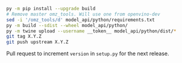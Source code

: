 ```bash
py -m pip install --upgrade build
# Remove master omz_tools. Will use one from openvino-dev
sed -i '/omz_tools/d' model_api/python/requirements.txt
py -m build --sdist --wheel model_api/python/
py -m twine upload --username __token__ model_api/python/dist/*
git tag X.Y.Z
git push upstream X.Y.Z
```
Pull request to increment `version` in `setup.py` for the next release.
